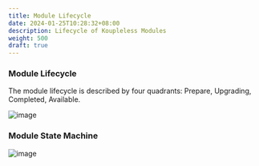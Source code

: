 ```yaml
---
title: Module Lifecycle
date: 2024-01-25T10:28:32+08:00
description: Lifecycle of Koupleless Modules
weight: 500
draft: true
---
```


### Module Lifecycle
The module lifecycle is described by four quadrants: Prepare, Upgrading, Completed, Available.

![image](https://github.com/sofastack/sofa-serverless/assets/13743483/16ec7808-eab9-4293-b9c2-cddda3de5d85)

### Module State Machine
![image](https://github.com/sofastack/sofa-serverless/assets/13743483/d06c10d6-1d37-48a9-9af3-0d44a6d7e1fd)

<br/>
